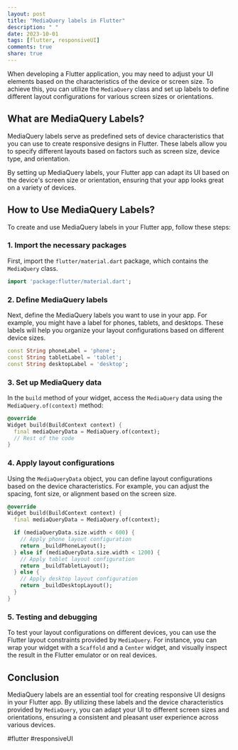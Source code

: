 ```yaml
---
layout: post
title: "MediaQuery labels in Flutter"
description: " "
date: 2023-10-01
tags: [flutter, responsiveUI]
comments: true
share: true
---
```


When developing a Flutter application, you may need to adjust your UI elements based on the characteristics of the device or screen size. To achieve this, you can utilize the `MediaQuery` class and set up labels to define different layout configurations for various screen sizes or orientations.

## What are MediaQuery Labels?

MediaQuery labels serve as predefined sets of device characteristics that you can use to create responsive designs in Flutter. These labels allow you to specify different layouts based on factors such as screen size, device type, and orientation.

By setting up MediaQuery labels, your Flutter app can adapt its UI based on the device's screen size or orientation, ensuring that your app looks great on a variety of devices.

## How to Use MediaQuery Labels?

To create and use MediaQuery labels in your Flutter app, follow these steps:

### 1. Import the necessary packages

First, import the `flutter/material.dart` package, which contains the `MediaQuery` class.

```dart
import 'package:flutter/material.dart';
```

### 2. Define MediaQuery labels

Next, define the MediaQuery labels you want to use in your app. For example, you might have a label for phones, tablets, and desktops. These labels will help you organize your layout configurations based on different device sizes.

```dart
const String phoneLabel = 'phone';
const String tabletLabel = 'tablet';
const String desktopLabel = 'desktop';
```

### 3. Set up MediaQuery data

In the `build` method of your widget, access the `MediaQuery` data using the `MediaQuery.of(context)` method:

```dart
@override
Widget build(BuildContext context) {
  final mediaQueryData = MediaQuery.of(context);
  // Rest of the code
}
```

### 4. Apply layout configurations

Using the `MediaQueryData` object, you can define layout configurations based on the device characteristics. For example, you can adjust the spacing, font size, or alignment based on the screen size.

```dart
@override
Widget build(BuildContext context) {
  final mediaQueryData = MediaQuery.of(context);

  if (mediaQueryData.size.width < 600) {
    // Apply phone layout configuration
    return _buildPhoneLayout();
  } else if (mediaQueryData.size.width < 1200) {
    // Apply tablet layout configuration
    return _buildTabletLayout();
  } else {
    // Apply desktop layout configuration
    return _buildDesktopLayout();
  }
}
```

### 5. Testing and debugging

To test your layout configurations on different devices, you can use the Flutter layout constraints provided by `MediaQuery`. For instance, you can wrap your widget with a `Scaffold` and a `Center` widget, and visually inspect the result in the Flutter emulator or on real devices.

## Conclusion

MediaQuery labels are an essential tool for creating responsive UI designs in your Flutter app. By utilizing these labels and the device characteristics provided by `MediaQuery`, you can adapt your UI to different screen sizes and orientations, ensuring a consistent and pleasant user experience across various devices.

#flutter #responsiveUI